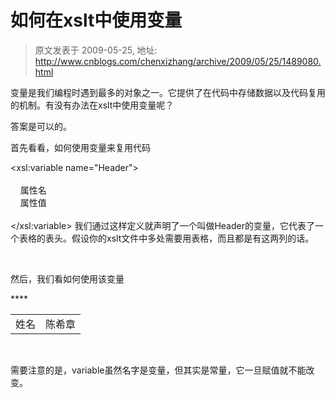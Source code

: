 # 如何在xslt中使用变量 
> 原文发表于 2009-05-25, 地址: http://www.cnblogs.com/chenxizhang/archive/2009/05/25/1489080.html 


变量是我们编程时遇到最多的对象之一。它提供了在代码中存储数据以及代码复用的机制。有没有办法在xslt中使用变量呢？

 答案是可以的。

 首先看看，如何使用变量来复用代码

 <xsl:variable name="Header">  
  <tr>  
    <td>属性名</td>  
    <td>属性值</td>  
  </tr>  
</xsl:variable> 我们通过这样定义就声明了一个叫做Header的变量，它代表了一个表格的表头。假设你的xslt文件中多处需要用表格，而且都是有这两列的话。

  

 然后，我们看如何使用该变量

 <table>  
**<xsl:copy-of select="$Header"/>**  
  <tr>  
    <td>姓名</td>  
    <td>陈希章</td>  
  </tr> 

 </table>

  

 需要注意的是，variable虽然名字是变量，但其实是常量，它一旦赋值就不能改变。



